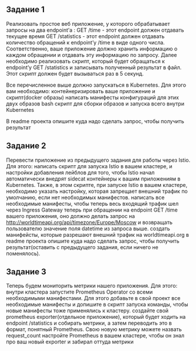 ## Задание 1

Реализовать простое веб приложение, у которого обрабатывает запросы на два endpoint’а : 
GET /time - этот endpoint должен отдавать текущее время
GET /statistics - этот endpoint должен отдавать количество обращений к endpoint’у /time в виде одного числа. Соответственно, ваше приложение должно хранить информацию о каждом обращении и отдавать эту информацию по запросу. 
Далее необходимо реализовать скрипт, который будет обращаться к endpoint’у GET /statistics и записывать полученный результат в файл. Этот скрипт должен будет вызываться раз в 5 секунд.

Все перечисленное выше должно запускаться в Kubernetes. Для этого вам необходимо: 
контейнеризировать ваше приложение и скрипт(docker образы)
написать манифесты конфигураций для этих двух образов
bash скрипт для сборки образов и запуска всего внутри Kubernetes

В readme проекта опишите куда надо сделать запрос, чтобы получить результат

## Задание 2

Перевести приложение из предыдущего задания для работы через Istio. Для этого:
написать скрипт для запуска Istio в вашем кластере, и настройки добавления лейблов для того, чтобы Istio начал автоматически внедрят sidecat контейнеры к вашим приложениям в Kubernetes. Также, в этом скрипте, при запуске Istio в вашем кластере, необходимо указать настройку, которая запрещает внешний трафик по умолчанию, если нет необходимых манифестов.
написать все необходимые манифесты, чтобы теперь весь входящий трафик шел через Ingress Gateway
теперь при обращении на endpoint GET /time вашего приложения, оно должно делать запрос на http://worldtimeapi.org/api/timezone/Europe/Moscow и возвращать пользователю значение поля datetime из запроса выше.
создать манифейсты, которые разрешают внешний трафик на worldtimeapi.org
в readme проекта опишите куда надо сделать запрос, чтобы получить результат(оставить с предыдущего задания, если ничего не поменялось).



## Задание 3

Теперь будем мониторить метрики нашего приложения. Для этого: 
внутри кластера запустите Prometheus Operator со всеми необходимыми манифестами. Для этого добавьте в свой проект все необходимые манифесты и допишите в скрипт запуска команды, чтобы новые манифесты тоже применялись к кластеру.
создайте свой prometheus exporter(отдельное приложение), который будет ходить на endpoint /statistics и собирать метрики, а затем переводить это в формат, понятный Prometheus. Свою новую метрику можете назвать request_count
настройте Prometheus в вашем кластере, чтобы он знал про ваш новый exporter и забирал оттуда метрики
